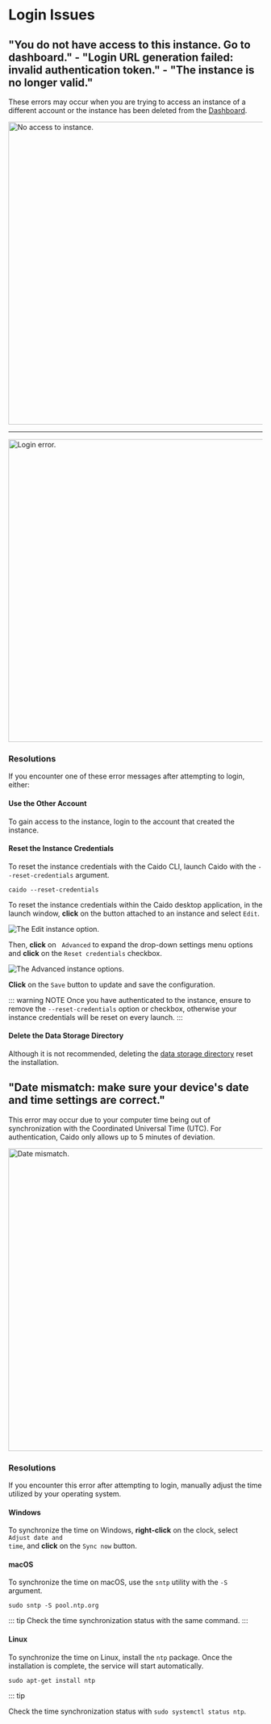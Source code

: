 # Login Issues

## "You do not have access to this instance. Go to dashboard." - "Login URL generation failed: invalid authentication token." - "The instance is no longer valid."

These errors may occur when you are trying to access an instance of a different account or the instance has been deleted from the [Dashboard](https://dashboard.caido.io).

<img alt="No access to instance." src="/_images/instance_error.png" width=600px center/>

---

<img alt="Login error." src="/_images/login_url_error.png" width=600px center/>

### Resolutions

If you encounter one of these error messages after attempting to login, either:

#### Use the Other Account

To gain access to the instance, login to the account that created the instance.

#### Reset the Instance Credentials

To reset the instance credentials with the Caido CLI, launch Caido with the `--reset-credentials` argument.

```
caido --reset-credentials
```

To reset the instance credentials within the Caido desktop application, in the launch window, **click** on the <code><Icon icon="fas fa-ellipsis-vertical" /></code> button attached to an instance and select `Edit`.

<img alt="The Edit instance option." src="/_images/launch_window_edit.png" center/>

Then, **click** on <code><Icon icon="fas fa-angle-right" /> Advanced</code> to expand the drop-down settings menu options and **click** on the `Reset credentials` checkbox.

<img alt="The Advanced instance options." src="/_images/launch_window_reset_credentials.png" center/>

**Click** on the `Save` button to update and save the configuration.

::: warning NOTE
Once you have authenticated to the instance, ensure to remove the `--reset-credentials` option or checkbox, otherwise your instance credentials will be reset on every launch.
:::

#### Delete the Data Storage Directory

Although it is not recommended, deleting the [data storage directory](/reference/internal_files.md) reset the installation.

## "Date mismatch: make sure your device's date and time settings are correct."

This error may occur due to your computer time being out of synchronization with the Coordinated Universal Time (UTC). For authentication, Caido only allows up to 5 minutes of deviation.

<img alt="Date mismatch." src="/_images/date_mismatch_error.png" width=600px center/>

### Resolutions

If you encounter this error after attempting to login, manually adjust the time utilized by your operating system.

#### Windows

To synchronize the time on Windows, **right-click** on the clock, select <code><Icon icon="fas fa-gear" /> Adjust date and time</code>, and **click** on the `Sync now` button.

#### macOS

To synchronize the time on macOS, use the `sntp` utility with the `-S` argument.
  
```
sudo sntp -S pool.ntp.org
```

::: tip
Check the time synchronization status with the same command.
:::

#### Linux

To synchronize the time on Linux, install the `ntp` package. Once the installation is complete, the service will start automatically.

```
sudo apt-get install ntp
```

::: tip

Check the time synchronization status with `sudo systemctl status ntp`.
